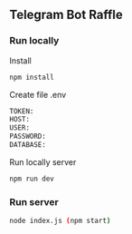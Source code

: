 ## Telegram Bot Raffle

### Run locally

Install

```bash
npm install
```

Create file .env

```bash
TOKEN: 
HOST:
USER:
PASSWORD:
DATABASE:
```

Run locally server 

```bash
npm run dev
```

### Run server

```bash
node index.js (npm start)
```
